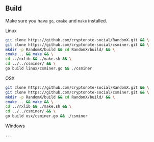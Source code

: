 ## Build
Make sure you hava `go`, `cmake` and `make` installed.

Linux
```sh
git clone https://github.com/cryptonote-social/RandomX.git && \
git clone https://github.com/cryptonote-social/csminer.git && \
mkdir -p RandomX/build && cd RandomX/build/ && \
cmake .. && make && \
cd ../rxlib && ./make.sh && \
cd ../../csminer/ && \
go build linux/csminer.go && ./csminer
```

OSX
```sh
git clone https://github.com/cryptonote-social/RandomX.git && \
git clone https://github.com/cryptonote-social/csminer.git && \
mkdir -p RandomX/build && cd RandomX/build/ && \
cmake .. && make && \
cd ../rxlib && ./make.sh && \
cd ../../csminer/ && \
go build osx/csminer.go && ./csminer
```

Windows
```ps
...
```
